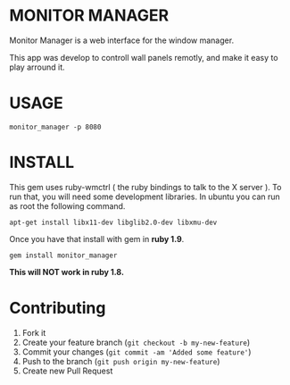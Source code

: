 

# MONITOR MANAGER

Monitor Manager is a web interface for the window manager.

This app was develop to controll wall panels remotly, and make it easy to play arround it.



# USAGE

    monitor_manager -p 8080


# INSTALL

This gem uses ruby-wmctrl ( the ruby bindings to talk to the X server ). To run
that, you will need some development libraries. In ubuntu you can run as root
the following command.

    apt-get install libx11-dev libglib2.0-dev libxmu-dev

Once you have that install with gem in **ruby 1.9**.

    gem install monitor_manager


**This will NOT work in ruby 1.8.**

# Contributing

1. Fork it
2. Create your feature branch (`git checkout -b my-new-feature`)
3. Commit your changes (`git commit -am 'Added some feature'`)
4. Push to the branch (`git push origin my-new-feature`)
5. Create new Pull Request

